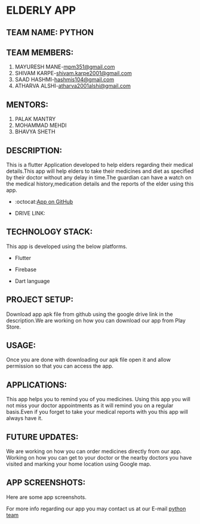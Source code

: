 # ELDERLY APP

## TEAM NAME: PYTHON

## TEAM MEMBERS:
 1. MAYURESH MANE-[mpm351@gmail.com](mpm351@gmail.com)
 2. SHIVAM KARPE-[shivam.karpe2001@gmail.com](shivam.karpe2001@gmail.com)
 3. SAAD HASHMI-[hashmis104@gmail.com](hashmis104@gmail.com)
 4. ATHARVA ALSHI-[atharva2001alshi@gmail.com](atharva2001alshi@gmail.com)

 ## MENTORS:
 1. PALAK MANTRY
 2. MOHAMMAD MEHDI
 3. BHAVYA SHETH

## DESCRIPTION:

This is a flutter Application developed to help elders regarding their medical details.This app will help elders to take their medicines and diet as specified by their doctor without any delay in time.The guardian can have a watch on the medical history,medication details and the reports of the elder using this app.

* :octocat:[App on GitHub](https://github.com/Mayuresh351/Elderly_App.git)

* DRIVE LINK:

## TECHNOLOGY STACK:

This app is developed using the below platforms.

* Flutter

* Firebase

* Dart language

## PROJECT SETUP:

Download app apk file from github using the google drive link in the description.We are working on how you can download our app from Play Store.

## USAGE:

Once you are done with downloading our apk file open it and allow permission so that you can access the app.

## APPLICATIONS:

This app helps you to remind you of you medicines. Using this app you will not miss your doctor appointments as it will remind you on a regular basis.Even if you forget to take your medical reports with you this app will always have it.

## FUTURE UPDATES:

We are working on how you can order medicines directly from our app.
Working on how you can get to your doctor or the nearby doctors you have visited and marking your home location using Google map.

## APP SCREENSHOTS:
 
 Here are some app screenshots.

 For more info regarding our app you may contact us at our E-mail [python team](pythonteam123@gmail.com)